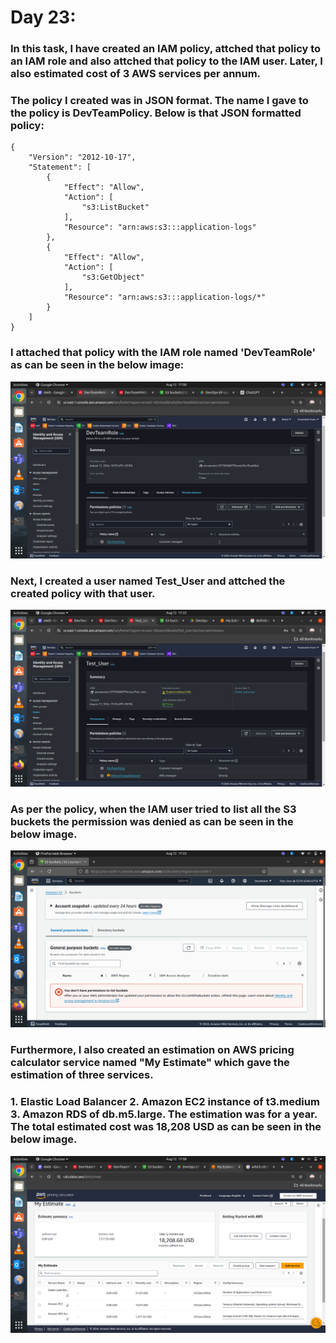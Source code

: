 # Day 23:

### In this task, I have created an IAM policy, attched that policy to an IAM role and also attched that policy to the IAM user. Later, I also estimated cost of 3 AWS services per annum.

### The policy I created was in JSON format. The name I gave to the policy is DevTeamPolicy. Below is that JSON formatted policy:

```
{
    "Version": "2012-10-17",
    "Statement": [
        {
            "Effect": "Allow",
            "Action": [
                "s3:ListBucket"
            ],
            "Resource": "arn:aws:s3:::application-logs"
        },
        {
            "Effect": "Allow",
            "Action": [
                "s3:GetObject"
            ],
            "Resource": "arn:aws:s3:::application-logs/*"
        }
    ]
}
```

### I attached that policy with the IAM role named 'DevTeamRole' as can be seen in the below image:

![alt text](images/Day_23_Images/Image_2)

### Next, I created a user named Test_User and attched the created policy with that user.

![alt text](images/Day_23_Images/Image_4)

### As per the policy, when the IAM user tried to list all the S3 buckets the permission was denied as can be seen in the below image.

![alt text](images/Day_23_Images/Image_5)

### Furthermore, I also created an estimation on AWS pricing calculator service named "My Estimate" which gave the estimation of three services.
### 1. Elastic Load Balancer 2. Amazon EC2 instance of t3.medium 3. Amazon RDS of db.m5.large. The estimation was for a year. The total estimated cost was 18,208 USD as can be seen in the below image.

![alt text](images/Day_23_Images/Image_3)




